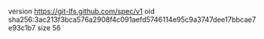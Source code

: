 version https://git-lfs.github.com/spec/v1
oid sha256:3ac213f3bca576a2908f4c091aefd5746114e95c9a3747dee17bbcae7e93c1b7
size 56

